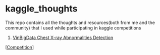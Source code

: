 # kaggle_thoughts
This repo contains all the thoughts and resources(both from me and the community) that I used while participating in kaggle competitions

1. [VinBigData Chest X-ray Abnormalities Detection](https://github.com/bipinKrishnan/kaggle_thoughts/tree/main/VinBigData%20Chest%20X-ray%20Abnormalities%20Detection)

[[Competition](https://www.kaggle.com/c/vinbigdata-chest-xray-abnormalities-detection/)]
